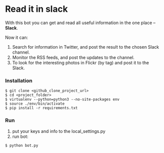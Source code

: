 # Read it in slack

With this bot you can get and read all useful information in the one place – **Slack**.

Now it can:
1. Search for information in Twitter, and post the result to the chosen Slack channel.
2. Monitor the RSS feeds, and post the updates to the channel.
3. To look for the interesting photos in Flickr (by tag) and post it to the Slack.

### Installation

```console
$ git clone <github_clone_project_url>
$ cd <project_folder>
$ virtualenv --python=python3 --no-site-packages env
$ source ./env/bin/activate
$ pip install -r requirements.txt
```

### Run

1) put your keys and info to the local_settings.py
2) run bot:
```console
$ python bot.py
```

